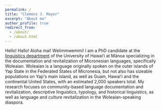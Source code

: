 ```yaml
---
permalink: /
title: "Clemens J. Mayer"
excerpt: "About me"
author_profile: true
redirect_from: 
  - /about/
  - /about.html
---
```


Hello! Hallo! Aloha mai! Welimmwemmi! I am a PhD candidate at the <a href="http://ling.hawaii.edu/" target="_blank">linguistics department</a> of the University of Hawaiʻi at Mānoa specializing in the documentation and revitalization of Micronesian languages, specifically Woleaian. Woleaian is a language originally spoken on the outer islands of Yap State in the Federated States of Micronesia, but not also has sizeable populations on Yap's main island, as well as Guam, Hawaiʻi and the continental United States, with an estimated 2,000 speakers total. My research focuses on community-based language documentation and revitalization, descriptive linguistics, typology, and historical linguistics, as well as language and culture revitalization in the Woleaian-speaking diaspora.

